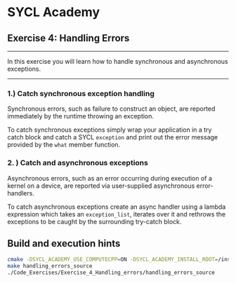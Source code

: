 # SYCL Academy

## Exercise 4: Handling Errors

---

In this exercise you will learn how to handle synchronous and asynchronous
exceptions.

---

### 1.) Catch synchronous exception handling

Synchronous errors, such as failure to construct an object, are reported
immediately  by  the  runtime  throwing  an  exception.

To catch synchronous exceptions simply wrap your application in a try catch
block and catch a SYCL `exception` and print out the error message provided by
the `what` member function.

### 2. ) Catch and asynchronous exceptions

Asynchronous  errors, such  as  an  error  occurring  during execution of a
kernel on a device, are reported via user-supplied asynchronous error-handlers.

To catch asynchronous exceptions create an async handler using a lambda
expression which takes an `exception_list`, iterates over it and rethrows the
exceptions to be caught by the surrounding try-catch block.

## Build and execution hints

```sh
cmake -DSYCL_ACADEMY_USE_COMPUTECPP=ON -DSYCL_ACADEMY_INSTALL_ROOT=/insert/path/to/computecpp ..
make handling_errors_source
./Code_Exercises/Exercise_4_Handling_errors/handling_errors_source
```
